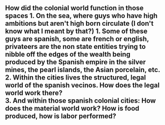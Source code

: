  How did the colonial world function in those spaces
	1.  On the sea, where guys who have high ambitions but aren't high born circulate (I don't know what I meant by that?)
		1.  Some of these guys are spanish, some are french or english, privateers are the non state entities trying to nibble off the edges of the wealth being produced by the Spanish empire in the silver mines, the pearl islands, the Asian porcelain, etc.
		2.  Within the cities lives the structured, legal world of the spanish vecinos. How does the legal world work there?  
		3.  And within those spanish colonial cities: How does the material world work? How is food produced, how is labor performed? 
-----
